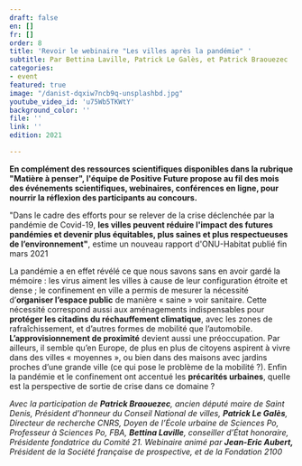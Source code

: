 ```yaml
---
draft: false
en: []
fr: []
order: 8
title: 'Revoir le webinaire "Les villes après la pandémie" '
subtitle: Par Bettina Laville, Patrick Le Galès, et Patrick Braouezec
categories:
- event
featured: true
image: "/danist-dqxiw7ncb9q-unsplashbd.jpg"
youtube_video_id: 'u75Wb5TKWtY'
background_color: ''
file: ''
link: ''
edition: 2021

---
```

**En complément des ressources scientifiques disponibles dans la rubrique "Matière à penser", l'équipe de Positive Future propose au fil des mois des événements scientifiques, webinaires, conférences en ligne, pour nourrir la réflexion des participants au concours.**

"Dans le cadre des efforts pour se relever de la crise déclenchée par la pandémie de Covid-19, **les villes peuvent réduire l'impact des futures pandémies et devenir plus équitables, plus saines et plus respectueuses de l’environnement"**, estime un nouveau rapport d'ONU-Habitat publié fin mars 2021

La pandémie a en effet révélé ce que nous savons sans en avoir gardé la mémoire : les virus aiment les villes à cause de leur configuration étroite et dense ; le confinement en ville a permis de mesurer la nécessité d’**organiser l’espace public** de manière « saine » voir sanitaire. Cette nécessité correspond aussi aux aménagements indispensables pour **protéger les citadins du réchauffement climatique**, avec les zones de rafraîchissement, et d’autres formes de mobilité que l’automobile. **L’approvisionnement de proximité** devient aussi une préoccupation. Par ailleurs, il semble qu’en Europe, de plus en plus de citoyens aspirent à vivre dans des villes « moyennes », ou bien dans des maisons avec jardins proches d’une grande ville (ce qui pose le problème de la mobilité ?). Enfin la pandémie et le confinement ont accentué les **précarités urbaines**, quelle est la perspective de sortie de crise dans ce domaine ?

_Avec la participation de **Patrick Braouezec**, ancien député maire de Saint Denis, Président d’honneur du Conseil National de villes, **Patrick Le Galès**, Directeur de recherche CNRS, Doyen de l’École urbaine de Sciences Po, Professeur à Sciences Po, FBA, **Bettina Laville**, conseiller d’État honoraire, Présidente fondatrice du Comité 21. Webinaire animé par **Jean-Eric Aubert,** Président de la Société française de prospective, et de la Fondation 2100_